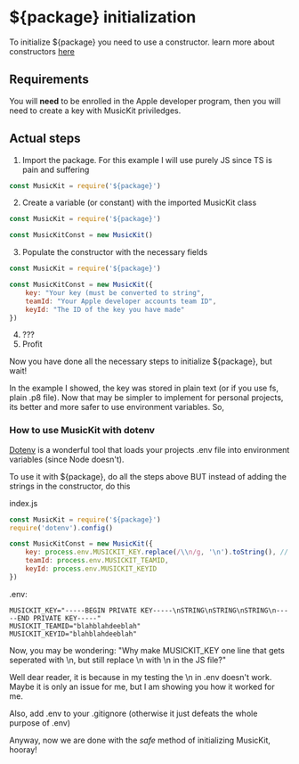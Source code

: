 # ${package} initialization
To initialize ${package} you need to use a constructor. learn more about constructors [here](https://developer.mozilla.org/en-US/docs/Web/JavaScript/Reference/Classes/constructor)

## Requirements
You will **need** to be enrolled in the Apple developer program, then you will need to create a key with MusicKit priviledges.

## Actual steps

1. Import the package. For this example I will use purely JS since TS is pain and suffering

```js
const MusicKit = require('${package}')
```

2. Create a variable (or constant) with the imported MusicKit class

```js
const MusicKit = require('${package}')

const MusicKitConst = new MusicKit()
```

3. Populate the constructor with the necessary fields

```js
const MusicKit = require('${package}')

const MusicKitConst = new MusicKit({
	key: "Your key (must be converted to string",
	teamId: "Your Apple developer accounts team ID",
	keyId: "The ID of the key you have made"
})
```

4. ???
5. Profit

Now you have done all the necessary steps to initialize ${package}, but wait!

In the example I showed, the key was stored in plain text (or if you use fs, plain .p8 file). Now that may be simpler to implement for personal projects, its better and more safer to use environment variables. So,

### How to use MusicKit with dotenv

[Dotenv](https://npmjs.org/package/dotenv) is a wonderful tool that loads your projects .env file into environment variables (since Node doesn't).

To use it with ${package}, do all the steps above BUT instead of adding the strings in the constructor, do this

index.js
```js
const MusicKit = require('${package}')
require('dotenv').config()

const MusicKitConst = new MusicKit({
	key: process.env.MUSICKIT_KEY.replace(/\\n/g, '\n').toString(), // In my testing, I had to do this. Explained later
	teamId: process.env.MUSICKIT_TEAMID,
	keyId: process.env.MUSICKIT_KEYID
})
```

.env:
```env
MUSICKIT_KEY="-----BEGIN PRIVATE KEY-----\nSTRING\nSTRING\nSTRING\n-----END PRIVATE KEY-----"
MUSICKIT_TEAMID="blahblahdeeblah"
MUSICKIT_KEYID="blahblahdeeblah"
```

Now, you may be wondering: "Why make MUSICKIT_KEY one line that gets seperated with \n, but still replace \n with \n in the JS file?"

Well dear reader, it is because in my testing the \n in .env doesn't work. Maybe it is only an issue for me, but I am showing you how it worked for me.

Also, add .env to your .gitignore (otherwise it just defeats the whole purpose of .env)

Anyway, now we are done with the *safe* method of initializing MusicKit, hooray!